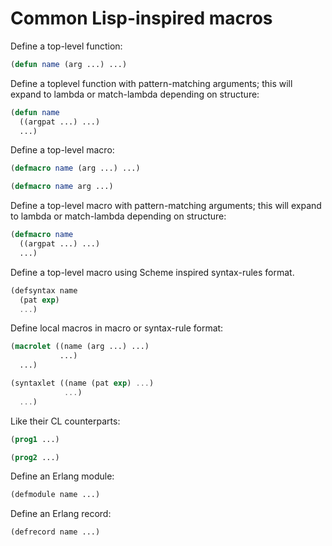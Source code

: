 # Common Lisp-inspired macros

Define a top-level function:
```cl
(defun name (arg ...) ...)
```
Define a toplevel function with pattern-matching arguments; this will 
expand to lambda or match-lambda depending on structure:
        
```cl
(defun name
  ((argpat ...) ...)
  ...)
```

Define a top-level macro:

```cl
(defmacro name (arg ...) ...)
```
```cl
(defmacro name arg ...)
```

Define a top-level macro with pattern-matching arguments; this will
expand to lambda or match-lambda depending on structure:
        
```cl
(defmacro name
  ((argpat ...) ...)
  ...)
```
Define a top-level macro using Scheme inspired syntax-rules
format.
```scheme
(defsyntax name
  (pat exp)
  ...)
```
Define local macros in macro or syntax-rule format:
```cl
(macrolet ((name (arg ...) ...)
           ...)
  ...)
```
```scheme
(syntaxlet ((name (pat exp) ...)
            ...)
  ...)
```
Like their CL counterparts:
```cl
(prog1 ...)
```
```cl
(prog2 ...)
```
Define an Erlang module:
```cl
(defmodule name ...)
```
Define an Erlang record:
```cl
(defrecord name ...)
```